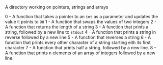 A directory working on pointers, strings and arrays

0 - A function that takes a pointer to an ``int`` as a parameter and updates the value it points to ``98``
1 - A function that swaps the values of two integers
2 - A function that returns the length of a string
3 - A function that prints a string, followed by a new line to ``stdout``
4 - A function that prints a string in reverse followed by a new line
5 - A function that reverses a string
6 - A function that prints every other character of a string starting eith its first character
7 - A function that prints half a string, followed by a new line.
8 - A function that prints n elements of an array of integers followed by a new line.
